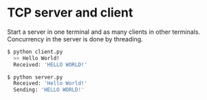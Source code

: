 TCP server and client
========

Start a server in one terminal and as many clients in other terminals. Concurrency in the server is done by threading.

```sh
$ python client.py
  >> Hello World!
  Received: 'HELLO WORLD!'
```

```sh
$ python server.py
  Received: 'Hello World!'
  Sending: 'HELLO WORLD!'

```
